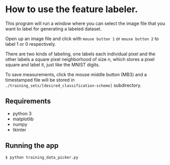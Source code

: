 # How to use the feature labeler.

This program will run a window where you can select the image file that you want to label for generating a labeled dataset. 

Open up an image file and click with `mouse button 1` or `mouse button 2` to label 1 or 0 respectively.

There are two kinds of labeling, one labels each individual pixel and the other labels a square pixel neighborhood of size n, which stores a pixel square and label it, just like the MNIST digits.

To save measurements, click the mouse middle button (MB3) and a timestamped file will be stored in `./training_sets/[desired_classification-scheme]` subdirectory.

## Requirements

- python 3
- matplotlib
- numpy
- tkinter

## Running the app

`$ python training_data_picker.py`
